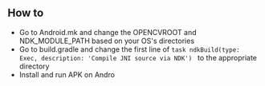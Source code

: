 


## How to 
- Go to Android.mk and change the OPENCVROOT and NDK_MODULE_PATH based on your OS's directories
- Go to build.gradle and change the first line of `task ndkBuild(type: Exec, description: 'Compile JNI source via NDK') ` to the appropriate directory
- Install and run APK on Andro

